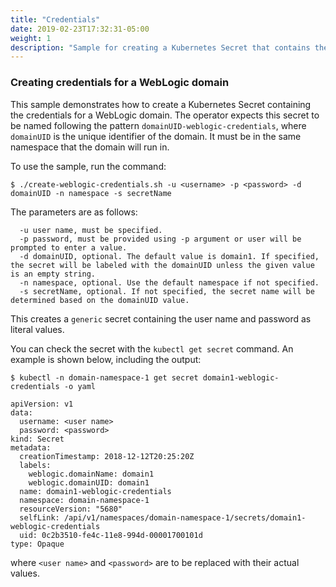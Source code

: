 ```yaml
---
title: "Credentials"
date: 2019-02-23T17:32:31-05:00
weight: 1
description: "Sample for creating a Kubernetes Secret that contains the Administration Server credentials. This Secret can be used in creating a WebLogic Domain YAML file."
---
```



### Creating credentials for a WebLogic domain

This sample demonstrates how to create a Kubernetes Secret containing the
credentials for a WebLogic domain.  The operator expects this secret to be
named following the pattern `domainUID-weblogic-credentials`, where `domainUID`
is the unique identifier of the domain.  It must be in the same namespace
that the domain will run in.

To use the sample, run the command:

```shell
$ ./create-weblogic-credentials.sh -u <username> -p <password> -d domainUID -n namespace -s secretName
```

The parameters are as follows:

```  
  -u user name, must be specified.
  -p password, must be provided using -p argument or user will be prompted to enter a value.
  -d domainUID, optional. The default value is domain1. If specified, the secret will be labeled with the domainUID unless the given value is an empty string.
  -n namespace, optional. Use the default namespace if not specified.
  -s secretName, optional. If not specified, the secret name will be determined based on the domainUID value.
```

This creates a `generic` secret containing the user name and password as literal values.

You can check the secret with the `kubectl get secret` command.  An example is shown below,
including the output:

```shell
$ kubectl -n domain-namespace-1 get secret domain1-weblogic-credentials -o yaml
```
```
apiVersion: v1
data:
  username: <user name>
  password: <password>
kind: Secret
metadata:
  creationTimestamp: 2018-12-12T20:25:20Z
  labels:
    weblogic.domainName: domain1
    weblogic.domainUID: domain1
  name: domain1-weblogic-credentials
  namespace: domain-namespace-1
  resourceVersion: "5680"
  selfLink: /api/v1/namespaces/domain-namespace-1/secrets/domain1-weblogic-credentials
  uid: 0c2b3510-fe4c-11e8-994d-00001700101d
type: Opaque
```
where `<user name>` and `<password>` are to be replaced with their actual values.
